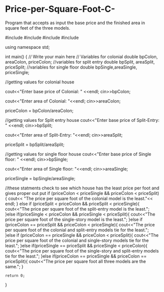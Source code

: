 # Price-per-Square-Foot-C-
Program that accepts as input the base price and the finished area in square feet of the three models.


#include <iostream>
#include <iomanip>
#include <string>
#include <cmath>

using namespace std;

int main() {
    // Write your main here
// Variables for colonial
  double bpColon, areaColon, priceColon;
//variables for split entry
  double bpSplit, areaSplit, priceSplit;
//variables for single floor
  double bpSingle,areaSingle, priceSingle;

//getting values for colonial house

  cout<<"Enter base price of Colonial: " <<endl;
  cin>>bpColon;
  
  cout<<"Enter area of Colonial: "<<endl;
  cin>>areaColon;
  
  priceColon = bpColon/areaColon;

//getting values for Split entry house
cout<<"Enter base price of Split-Entry: " <<endl;
cin>>bpSplit;

cout<<"Enter area of Split-Entry: "<<endl;
cin>>areaSplit;

priceSplit = bpSplit/areaSplit;

//getting values for single floor house
cout<<"Enter base price of Single floor: " <<endl;
cin>>bpSingle;

cout<<"Enter area of Single floor: "<<endl;
cin>>areaSingle;

priceSingle = bpSingle/areaSingle;

//these statments check to see which house has the least price per foot and gives proper out put
if (priceColon < priceSingle && priceColon < priceSplit){
  cout<< "The price per square foot of the colonial model is the least."<< endl;
} else if (priceSplit < priceColon && priceSplit < priceSingle){
  cout<<"The price per square foot of the split-entry model is the least.";
}else if(priceSingle < priceColon && priceSingle < priceSplit){
  cout<<"The price per square foot of the single-story model is the least.";
}else if (priceColon == priceSplit && priceColon < priceSingle){
  cout<<"The price per square foot of the colonial and split-entry models tie for the least.";
}else if (priceColon == priceSingle && priceColon < priceSplit){
  cout<<"The price per square foot of the colonial and single-story models tie for the least.";
}else if(priceSingle == priceSplit && priceSingle < priceColon){
   cout<<"The price per square foot of the single-story and split-entry models tie for the least.";
}else if(priceColon == priceSingle && priceColon == priceSplit){
  cout<<"The price per square foot all three models are the same.";
}
 

    return 0;
}
